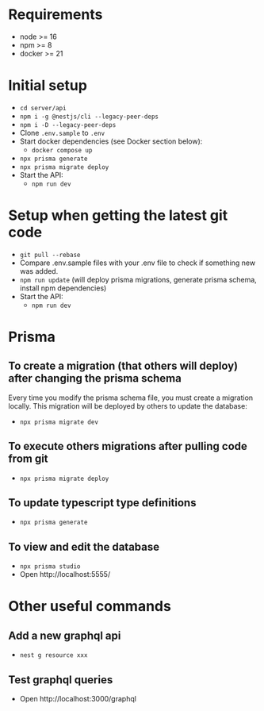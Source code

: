 # Requirements

- node >= 16
- npm >= 8
- docker >= 21

# Initial setup

- `cd server/api`
- `npm i -g @nestjs/cli --legacy-peer-deps`
- `npm i -D --legacy-peer-deps`
- Clone `.env.sample` to `.env`
- Start docker dependencies (see Docker section below):
  - `docker compose up`
- `npx prisma generate`
- `npx prisma migrate deploy`
- Start the API:
  - `npm run dev`

# Setup when getting the latest git code

- `git pull --rebase`
- Compare .env.sample files with your .env file to check if something new was added.
- `npm run update` (will deploy prisma migrations, generate prisma schema, install npm dependencies)
- Start the API:
  - `npm run dev`

# Prisma

## To create a migration (that others will deploy) after changing the prisma schema

Every time you modify the prisma schema file, you must create a migration locally. This migration will be deployed by others to update the database:

- `npx prisma migrate dev`

## To execute others migrations after pulling code from git

- `npx prisma migrate deploy`

## To update typescript type definitions

- `npx prisma generate`

## To view and edit the database

- `npx prisma studio`
- Open http://localhost:5555/
# Other useful commands

## Add a new graphql api

- `nest g resource xxx`

## Test graphql queries

- Open http://localhost:3000/graphql